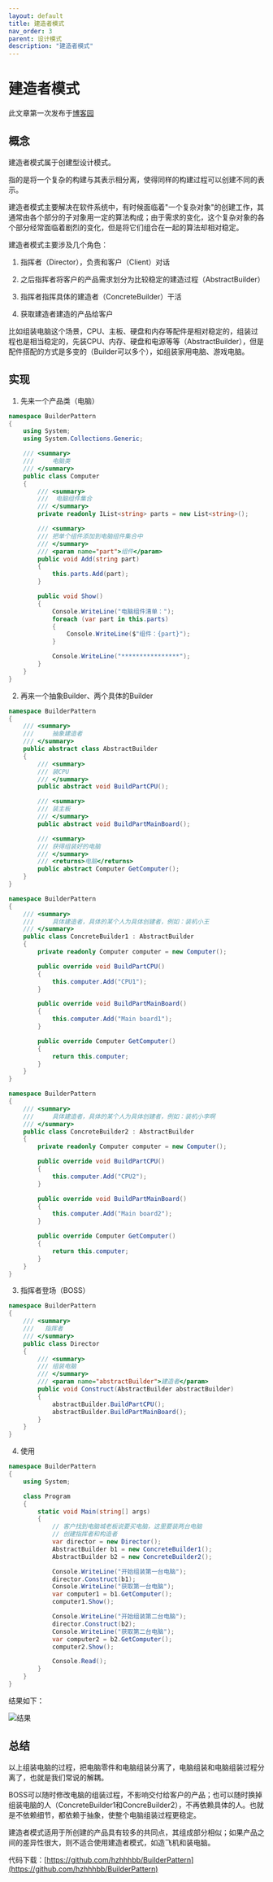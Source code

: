 ```yaml
---
layout: default
title: 建造者模式
nav_order: 3
parent: 设计模式
description: "建造者模式"
---
```


# 建造者模式
此文章第一次发布于[博客园](https://www.cnblogs.com/hzhhhbb/p/11397501.html)

## 概念
建造者模式属于创建型设计模式。

指的是将一个复杂的构建与其表示相分离，使得同样的构建过程可以创建不同的表示。

建造者模式主要解决在软件系统中，有时候面临着"一个复杂对象"的创建工作，其通常由各个部分的子对象用一定的算法构成；由于需求的变化，这个复杂对象的各个部分经常面临着剧烈的变化，但是将它们组合在一起的算法却相对稳定。

建造者模式主要涉及几个角色：

1. 指挥者（Director），负责和客户（Client）对话

2. 之后指挥者将客户的产品需求划分为比较稳定的建造过程（AbstractBuilder）

3. 指挥者指挥具体的建造者（ConcreteBuilder）干活

4. 获取建造者建造的产品给客户

比如组装电脑这个场景，CPU、主板、硬盘和内存等配件是相对稳定的，组装过程也是相当稳定的，先装CPU、内存、硬盘和电源等等（AbstractBuilder），但是配件搭配的方式是多变的（Builder可以多个），如组装家用电脑、游戏电脑。

## 实现
1. 先来一个产品类（电脑）
```csharp
namespace BuilderPattern
{
    using System;
    using System.Collections.Generic;

    /// <summary>
    ///     电脑类
    /// </summary>
    public class Computer
    {
        /// <summary>
        ///  电脑组件集合
        /// </summary>
        private readonly IList<string> parts = new List<string>();

        /// <summary>
        /// 把单个组件添加到电脑组件集合中
        /// </summary>
        /// <param name="part">组件</param>
        public void Add(string part)
        {
            this.parts.Add(part);
        }

        public void Show()
        {
            Console.WriteLine("电脑组件清单：");
            foreach (var part in this.parts)
            {
                Console.WriteLine($"组件：{part}");
            }

            Console.WriteLine("****************");
        }
    }
}
```

2. 再来一个抽象Builder、两个具体的Builder

```csharp
namespace BuilderPattern
{
    /// <summary>
    ///     抽象建造者
    /// </summary>
    public abstract class AbstractBuilder
    {
        /// <summary>
        /// 装CPU
        /// </summary>
        public abstract void BuildPartCPU();

        /// <summary>
        /// 装主板
        /// </summary>
        public abstract void BuildPartMainBoard();

        /// <summary>
        /// 获得组装好的电脑
        /// </summary>
        /// <returns>电脑</returns>
        public abstract Computer GetComputer();
    }
}

namespace BuilderPattern
{
    /// <summary>
    ///     具体建造者，具体的某个人为具体创建者，例如：装机小王
    /// </summary>
    public class ConcreteBuilder1 : AbstractBuilder
    {
        private readonly Computer computer = new Computer();

        public override void BuildPartCPU()
        {
            this.computer.Add("CPU1");
        }

        public override void BuildPartMainBoard()
        {
            this.computer.Add("Main board1");
        }

        public override Computer GetComputer()
        {
            return this.computer;
        }
    }
}

namespace BuilderPattern
{
    /// <summary>
    ///     具体建造者，具体的某个人为具体创建者，例如：装机小李啊
    /// </summary>
    public class ConcreteBuilder2 : AbstractBuilder
    {
        private readonly Computer computer = new Computer();

        public override void BuildPartCPU()
        {
            this.computer.Add("CPU2");
        }

        public override void BuildPartMainBoard()
        {
            this.computer.Add("Main board2");
        }

        public override Computer GetComputer()
        {
            return this.computer;
        }
    }
}
```
3. 指挥者登场（BOSS）
```csharp
namespace BuilderPattern
{
    /// <summary>
    ///   指挥者
    /// </summary>
    public class Director
    {
        /// <summary>
        /// 组装电脑
        /// </summary>
        /// <param name="abstractBuilder">建造者</param>
        public void Construct(AbstractBuilder abstractBuilder)
        {
            abstractBuilder.BuildPartCPU();
            abstractBuilder.BuildPartMainBoard();
        }
    }
}
```

4. 使用
```csharp
namespace BuilderPattern
{
    using System;

    class Program
    {
        static void Main(string[] args)
        {
            // 客户找到电脑城老板说要买电脑，这里要装两台电脑
            // 创建指挥者和构造者
            var director = new Director();
            AbstractBuilder b1 = new ConcreteBuilder1();
            AbstractBuilder b2 = new ConcreteBuilder2();

            Console.WriteLine("开始组装第一台电脑");
            director.Construct(b1);
            Console.WriteLine("获取第一台电脑");
            var computer1 = b1.GetComputer();
            computer1.Show();

            Console.WriteLine("开始组装第二台电脑");
            director.Construct(b2);
            Console.WriteLine("获取第二台电脑");
            var computer2 = b2.GetComputer();
            computer2.Show();

            Console.Read();
        }
    }
}
```
结果如下：

![结果](/assets/images/docs/design-pattern/builder-pattern/1.png)

## 总结

以上组装电脑的过程，把电脑零件和电脑组装分离了，电脑组装和电脑组装过程分离了，也就是我们常说的解耦。

BOSS可以随时修改电脑的组装过程，不影响交付给客户的产品；也可以随时换掉组装电脑的人（ConcreteBuilder1和ConcreBuilder2），不再依赖具体的人。也就是不依赖细节，都依赖于抽象，使整个电脑组装过程更稳定。

建造者模式适用于所创建的产品具有较多的共同点，其组成部分相似；如果产品之间的差异性很大，则不适合使用建造者模式，如造飞机和装电脑。

代码下载：[https://github.com/hzhhhbb/BuilderPattern](https://github.com/hzhhhbb/BuilderPattern)

